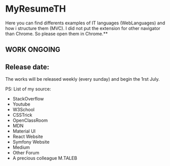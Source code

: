 # MyResumeTH
Here you can find differents examples of IT languages (WebLanguages) and how i structure them (MVC). I did not put the extension for other navigator than Chrome. So please open them in Chrome.**
## **WORK ONGOING**
## **Release date:**
The works will be released weekly (every sunday) and begin the 1rst July.

PS:
List of my source:
- StackOverflow
- Youtube
- W3School
- CSSTrick
- OpenClassRoom
- MDN
- Material UI
- React Website
- Symfony Website
- Medium
- Other Forum
- A precious colleague M.TALEB


